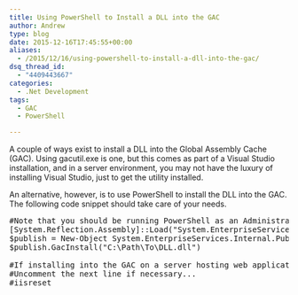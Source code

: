 ```yaml
---
title: Using PowerShell to Install a DLL into the GAC
author: Andrew
type: blog
date: 2015-12-16T17:45:55+00:00
aliases:
  - /2015/12/16/using-powershell-to-install-a-dll-into-the-gac/
dsq_thread_id:
  - "4409443667"
categories:
  - .Net Development
tags:
  - GAC
  - PowerShell

---
```

A couple of ways exist to install a DLL into the Global Assembly Cache (GAC). Using gacutil.exe is one, but this comes as part of a Visual Studio installation, and in a server environment, you may not have the luxury of installing Visual Studio, just to get the utility installed.

An alternative, however, is to use PowerShell to install the DLL into the GAC. The following code snippet should take care of your needs.

<pre class="theme:powershell-ise lang:ps decode:true " title="Install in GAC" >#Note that you should be running PowerShell as an Administrator
[System.Reflection.Assembly]::Load("System.EnterpriseServices, Version=4.0.0.0, Culture=neutral, PublicKeyToken=b03f5f7f11d50a3a")            
$publish = New-Object System.EnterpriseServices.Internal.Publish            
$publish.GacInstall("C:\Path\To\DLL.dll")

#If installing into the GAC on a server hosting web applications in IIS, you need to restart IIS for the applications to pick up the change.
#Uncomment the next line if necessary...
#iisreset</pre>